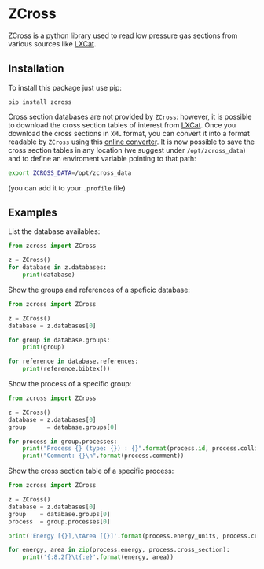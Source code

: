 # ZCross

ZCross is a python library used to read low pressure gas sections from various sources like [LXCat](https://lxcat.net/home/).

## Installation

To install this package just use pip:
``` shell
pip install zcross
```

Cross section databases are not provided by `ZCross`: however, it is possible to download the cross section tables of interest from [LXCat](https:://www.lxcat.net).
Once you download the cross sections in `XML` format, you can convert it into a format readable by `ZCross` using this [online converter](http://zcross.web.cern.ch/converter/).
It is now possible to save the cross section tables in any location (we suggest under `/opt/zcross_data`) and to define an enviroment variable pointing to that path:
``` bash
export ZCROSS_DATA=/opt/zcross_data
```
(you can add it to your `.profile` file)

## Examples

List the database availables:
``` python
from zcross import ZCross

z = ZCross()
for database in z.databases:
	print(database)
```
		
Show the groups and references of a speficic database:
``` python
from zcross import ZCross

z = ZCross()
database = z.databases[0]

for group in database.groups:
	print(group)

for reference in database.references:
	print(reference.bibtex())
```
		
Show the process of a specific group:
``` python
from zcross import ZCross

z = ZCross()
database = z.databases[0]
group      = database.groups[0]

for process in group.processes:
	print("Process {} (type: {}) : {}".format(process.id, process.collisionType, process))
	print("Comment: {}\n".format(process.comment))
```
	
Show the cross section table of a specific process:
``` python
from zcross import ZCross

z = ZCross()
database = z.databases[0]
group    = database.groups[0]
process  = group.processes[0]

print('Energy [{}],\tArea [{}]'.format(process.energy_units, process.cross_section_units))

for energy, area in zip(process.energy, process.cross_section):
	print('{:8.2f}\t{:e}'.format(energy, area))
```
